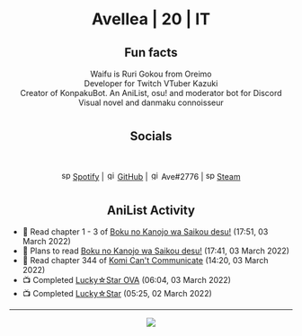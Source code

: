 <h1 align="center">
Avellea | 20 | IT
</h1>



<h2 align="center">
Fun facts
</h2>

<p align="center">
Waifu is Ruri Gokou from Oreimo<br>
Developer for Twitch VTuber Kazuki<br>
Creator of KonpakuBot. An AniList, osu! and moderator bot for Discord<br>
Visual novel and danmaku connoisseur
</p>

<h1>
<h2 align="center">Socials</h2>
<br>
<p align="center">
<img src="https://open.scdn.co/cdn/images/favicon.5cb2bd30.ico" alt="spotify logo" width="16"> <a href="https://open.spotify.com/user/2r8tkjt7qlh7uo7k06z43t63a">Spotify</a> | <img src="https://github.com/fluidicon.png" alt="github logo" width="16"> <a href="https://github.com/Avellea">GitHub</a> | <img src="https://i.imgur.com/ywxedYu.png" alt="github logo" width="16"> Ave#2776 | <img src="https://store.steampowered.com/favicon.ico" alt="spotify logo" width="16"> <a href="https://steamcommunity.com/id/Avellea/">Steam</a>
</p>
<h1>

<h2 align="center">AniList Activity</h2>

<!-- ANILIST_ACTIVITY:start -->

-   📖 Read chapter 1 - 3 of [Boku no Kanojo wa Saikou desu!](https://anilist.co/manga/100319) (17:51, 03 March 2022)
-   📖 Plans to read [Boku no Kanojo wa Saikou desu!](https://anilist.co/manga/100319) (17:41, 03 March 2022)
-   📖 Read chapter 344 of [Komi Can't Communicate](https://anilist.co/manga/97852) (14:20, 03 March 2022)
-   📺 Completed [Lucky☆Star OVA](https://anilist.co/anime/4472) (06:04, 03 March 2022)
-   📺 Completed [Lucky☆Star](https://anilist.co/anime/1887) (05:25, 02 March 2022)

<!-- ANILIST_ACTIVITY:end -->


---



<p align="center">
<img src="https://i.pinimg.com/originals/5f/95/04/5f9504eb5a7d27ec7a6121b9e9aa48b3.gif">
<p>
